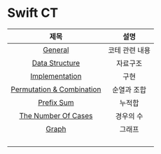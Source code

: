 # Swift CT
| 제목 | 설명 |
| :-: | :-: |
| [General](https://github.com/KayAhn0126/SwiftCT/tree/main/General) | 코테 관련 내용 |
| [Data Structure](https://github.com/KayAhn0126/SwiftCT/tree/main/DataStructure) | 자료구조 |
| [Implementation](https://github.com/KayAhn0126/SwiftCT/tree/main/Implementation) | 구현 |
| [Permutation & Combination](https://github.com/KayAhn0126/SwiftCT/tree/main/PermutationCombination) | 순열과 조합 |
| [Prefix Sum](https://github.com/KayAhn0126/SwiftCT/tree/main/PrefixSum) | 누적합 |
| [The Number Of Cases](https://github.com/KayAhn0126/SwiftCT/tree/main/TheNumberOfCases) | 경우의 수 |
| [Graph](https://github.com/KayAhn0126/SwiftCT/tree/main/Graph) | 그래프 |
| | |
| | |
| | |
| | |
